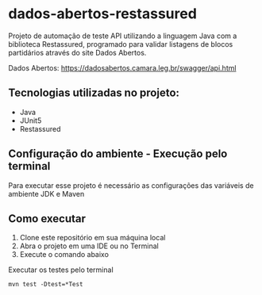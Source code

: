 # dados-abertos-restassured
Projeto de automação de teste API utilizando a linguagem Java com a biblioteca Restassured, programado para validar listagens de blocos partidários através do site Dados Abertos.

Dados Abertos: https://dadosabertos.camara.leg.br/swagger/api.html

## Tecnologias utilizadas no projeto:

- Java
- JUnit5
- Restassured

## Configuração do ambiente - Execução pelo terminal
Para executar esse projeto é necessário as configurações das variáveis de ambiente 
JDK e Maven

## Como executar
1. Clone este repositório em sua máquina local
2. Abra o projeto em uma IDE ou no Terminal
3. Execute o comando abaixo

Executar os testes pelo terminal

    mvn test -Dtest=*Test
